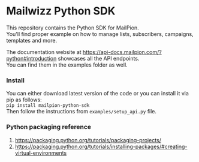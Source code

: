 Mailwizz Python SDK
================

This repository contains the Python SDK for MailPion.  
You'll find proper example on how to manage lists, subscribers, campaigns, templates and more.

The documentation website at https://api-docs.mailpion.com/?python#introduction showcases all the API endpoints.  
You can find them in the examples folder as well.  

  

### Install
You can either download latest version of the code or you can install it via pip as follows:  
`pip install mailpion-python-sdk`  
Then follow the instructions from `examples/setup_api.py` file.


### Python packaging reference    
1. https://packaging.python.org/tutorials/packaging-projects/  
2. https://packaging.python.org/tutorials/installing-packages/#creating-virtual-environments  
